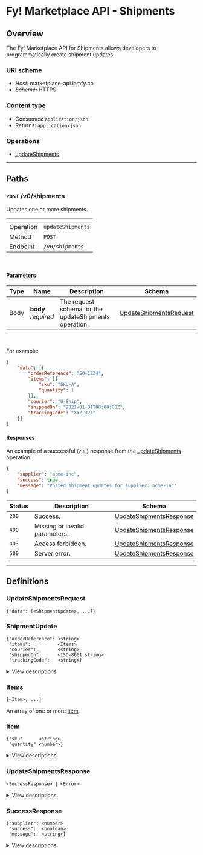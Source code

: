 # Fy! Marketplace API - Shipments

## Overview
<a name="overview"></a>
The Fy! Marketplace API for Shipments allows developers to programmatically create shipment updates.

### URI scheme
* *Host:* marketplace-api.iamfy.co
* *Scheme:* HTTPS

### Content type
* Consumes: `application/json`
* Returns: `application/json`

### Operations
* [updateShipments](#updateshipments)

----

## Paths
<a name="paths"></a>

### `POST` /v0/shipments
<a name="updateshipments"></a>

Updates one or more shipments.


|<!--  -->|<!--  -->|
|-|-|
|Operation|`updateShipments`|
|Method|`POST`|
|Endpoint|`/v0/shipments`|
<br>

#### Parameters

|Type|Name|Description|Schema|
|-|-|-|-|
|Body|**body** <br>*required*|The request schema for the updateShipments operation.|[UpdateShipmentsRequest](#updateshipmentsrequest)|
<br>

For example:

```json
{
	"data": [{
		"orderReference": "SO-1234",
		"items": [{
			"sku": "SKU-A",
			"quantity": 1
		}],
		"courier": "U-Ship",
		"shippedOn": "2021-01-01T00:00:00Z",
		"trackingCode": "XYZ-321"
	}]
}
```

#### Responses

An example of a successful (`200`) response from the [updateShipments](#updateshipments) operation:

```json
{
	"supplier": "acme-inc",
	"success": true,
	"message": "Posted shipment updates for supplier: acme-inc"
}
```

|Status|Description|Schema|
|-|-|-|
|`200`|Success.|[UpdateShipmentsResponse](#updateshipmentsresponse)|
|`400`|Missing or invalid parameters.|[UpdateShipmentsResponse](#updateshipmentsresponse)|
|`403`|Access forbidden.|[UpdateShipmentsResponse](#updateshipmentsresponse)|
|`500`|Server error.|[UpdateShipmentsResponse](#updateshipmentsresponse)|

----

## Definitions
<a name="definitions"></a>

### UpdateShipmentsRequest
<a name="updateshipmentsrequest"></a>

```
{"data": [<ShipmentUpdate>, ...]}
```

### ShipmentUpdate
<a name="shipmentupdate"></a>

```
{"orderReference": <string>
 "items":          <Items>
 "courier":        <string>
 "shippedOn":      <ISO-8601 string>
 "trackingCode":   <string>}
```

<details>
  <summary>View descriptions</summary>
  
|Name|Description|Schema|
|-|-|-|
|**orderReference** <br>*required*|The reference for a specific Fy! order: an "SO-" prefix followed by a series of numbers.|string|
|**items**          <br>*required*|The items being shipped.|[Items](#items)|
|**courier**        <br>*required*|The name of the courier handling the shipment.|string|
|**shippedOn**      <br>*required*|The (ISO-8601) datetime when the order was shipped.|string|
|**trackingCode**   <br>*required*|The tracking code associated with the shipment.|string|

</details>

### Items
<a name="items"></a>

```
[<Item>, ...]
```
An array of one or more [Item](#item).

### Item
<a name="item"></a>

```
{"sku"      <string>
 "quantity" <number>}
```

<details>
  <summary>View descriptions</summary>
  
|Name|Description|Schema|
|-|-|-|
|**sku**        <br>*required*|The SKU (stock keeping unit) of the item.|string|
|**quantity**   <br>*required*|The quantity of items, usually `1`.|number|

</details>

### UpdateShipmentsResponse
<a name="updateshipmentsresponse"></a>

```
<SuccessResponse> | <Error>
```

<details>
  <summary>View descriptions</summary>

|Name|Description|Schema|
|-|-|-|
|**payload**    <br>*optional*|The payload for the updateShipments operation.|[SuccessResponse](#orders)|
|**errors**     <br>*optional*|One or more unexpected errors which occurred during the updateShipments operation.|-|

</details>

### SuccessResponse
<a name="successresponse"></a>

```
{"supplier": <number>
 "success":  <boolean>
 "message":  <string>}
```

<details>
  <summary>View descriptions</summary>
  
|Name|Description|Schema|
|-|-|-|
|**supplier**   <br>*required*|The username of the supplier associated with the corresponding request.|number|
|**success**    <br>*required*|Always `true` for successful responses.|boolean|
|**message**    <br>*required*|A message specifying the update.|string|

</details>


